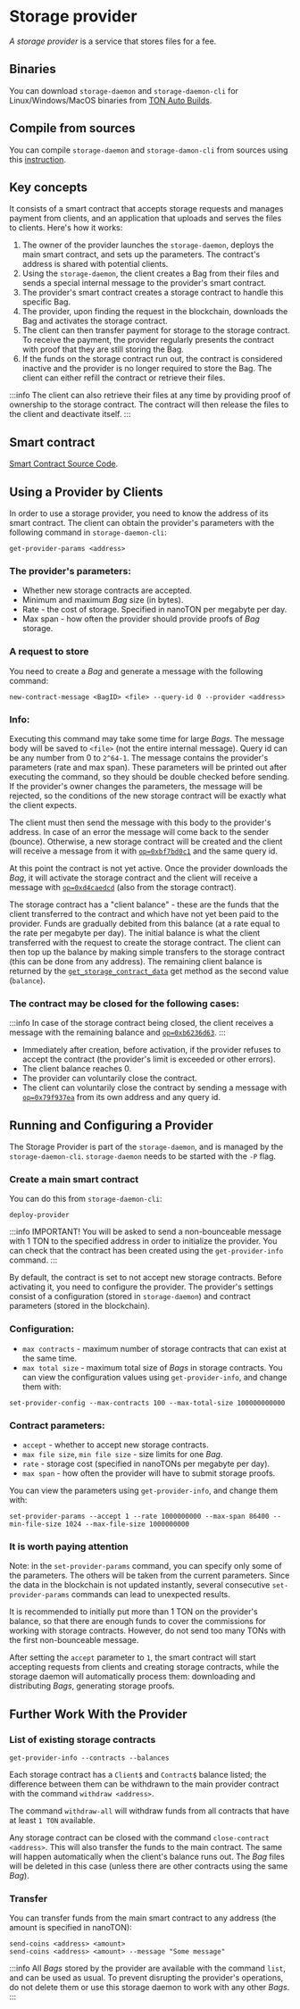 # Storage provider

*A storage provider* is a service that stores files for a fee.

## Binaries

You can download `storage-daemon` and `storage-daemon-cli` for Linux/Windows/MacOS binaries from [TON Auto Builds](https://github.com/ton-blockchain/ton/releases/latest).

## Compile from sources

You can compile `storage-daemon` and `storage-damon-cli` from sources using this [instruction](/develop/howto/compile#storage-daemon).

## Key concepts

It consists of a smart contract that accepts storage requests and manages payment from clients, and an application that uploads and serves the files to clients. Here's how it works:

1. The owner of the provider launches the `storage-daemon`, deploys the main smart contract, and sets up the parameters. The contract's address is shared with potential clients.
2. Using the `storage-daemon`, the client creates a Bag from their files and sends a special internal message to the provider's smart contract.
3. The provider's smart contract creates a storage contract to handle this specific Bag.
4. The provider, upon finding the request in the blockchain, downloads the Bag and activates the storage contract.
5. The client can then transfer payment for storage to the storage contract. To receive the payment, the provider regularly presents the contract with proof that they are still storing the Bag.
6. If the funds on the storage contract run out, the contract is considered inactive and the provider is no longer required to store the Bag. The client can either refill the contract or retrieve their files.

:::info
The client can also retrieve their files at any time by providing proof of ownership to the storage contract. The contract will then release the files to the client and deactivate itself.
:::

## Smart contract

[Smart Contract Source Code](https://github.com/ton-blockchain/ton/tree/master/storage/storage-daemon/smartcont).

## Using a Provider by Clients

In order to use a storage provider, you need to know the address of its smart contract. The client can obtain the provider's parameters with the following command in `storage-daemon-cli`:

```
get-provider-params <address>
```

### The provider's parameters:

* Whether new storage contracts are accepted.
* Minimum and maximum *Bag* size (in bytes).
* Rate - the cost of storage. Specified in nanoTON per megabyte per day.
* Max span - how often the provider should provide proofs of *Bag* storage.

### A request to store

You need to create a *Bag* and generate a message with the following command:

```
new-contract-message <BagID> <file> --query-id 0 --provider <address>
```

### Info:

Executing this command may take some time for large *Bags*. The message body will be saved to `<file>` (not the entire internal message). Query id can be any number from 0 to `2^64-1`. The message contains the provider's parameters (rate and max span). These parameters will be printed out after executing the command, so they should be double checked before sending. If the provider's owner changes the parameters, the message will be rejected, so the conditions of the new storage contract will be exactly what the client expects.

The client must then send the message with this body to the provider's address. In case of an error the message will come back to the sender (bounce). Otherwise, a new storage contract will be created and the client will receive a message from it with [`op=0xbf7bd0c1`](https://github.com/ton-blockchain/ton/tree/testnet/storage/storage-daemon/smartcont/constants.fc#L3) and the same query id.

At this point the contract is not yet active. Once the provider downloads the *Bag*, it will activate the storage contract and the client will receive a message with [`op=0xd4caedcd`](https://github.com/SpyCheese/ton/blob/tonstorage/storage/storage-daemon/smartcont/constants.fc#L4) (also from the storage contract).

The storage contract has a "client balance" - these are the funds that the client transferred to the contract and which have not yet been paid to the provider. Funds are gradually debited from this balance (at a rate equal to the rate per megabyte per day). The initial balance is what the client transferred with the request to create the storage contract. The client can then top up the balance by making simple transfers to the storage contract (this can be done from any address). The remaining client balance is returned by the [`get_storage_contract_data`](https://github.com/ton-blockchain/ton/tree/testnet/storage/storage-daemon/smartcont/storage-contract.fc#L222) get method as the second value (`balance`).

### The contract may be closed for the following cases:

:::info
In case of the storage contract being closed, the client receives a message with the remaining balance and [`op=0xb6236d63`](https://github.com/ton-blockchain/ton/tree/testnet/storage/storage-daemon/smartcont/constants.fc#L6).
:::

* Immediately after creation, before activation, if the provider refuses to accept the contract (the provider's limit is exceeded or other errors).
* The client balance reaches 0.
* The provider can voluntarily close the contract.
* The client can voluntarily close the contract by sending a message with [`op=0x79f937ea`](https://github.com/ton-blockchain/ton/tree/testnet/storage/storage-daemon/smartcont/constants.fc#L2) from its own address and any query id.

## Running and Configuring a Provider

The Storage Provider is part of the `storage-daemon`, and is managed by the `storage-daemon-cli`. `storage-daemon` needs to be started with the `-P` flag.

### Create a main smart contract

You can do this from `storage-daemon-cli`:

```
deploy-provider
```

:::info IMPORTANT!
You will be asked to send a non-bounceable message with 1 TON to the specified address in order to initialize the provider. You can check that the contract has been created using the `get-provider-info` command.
:::

By default, the contract is set to not accept new storage contracts. Before activating it, you need to configure the provider. The provider's settings consist of a configuration (stored in `storage-daemon`) and contract parameters (stored in the blockchain).

### Configuration:

* `max contracts` - maximum number of storage contracts that can exist at the same time.
* `max total size` - maximum total size of *Bags* in storage contracts.
  You can view the configuration values using `get-provider-info`, and change them with:

```
set-provider-config --max-contracts 100 --max-total-size 100000000000
```

### Contract parameters:

* `accept` - whether to accept new storage contracts.
* `max file size`, `min file size` - size limits for one *Bag*.
* `rate` - storage cost (specified in nanoTONs per megabyte per day).
* `max span` - how often the provider will have to submit storage proofs.

You can view the parameters using `get-provider-info`, and change them with:

```
set-provider-params --accept 1 --rate 1000000000 --max-span 86400 --min-file-size 1024 --max-file-size 1000000000
```

### It is worth paying attention

Note: in the `set-provider-params` command, you can specify only some of the parameters. The others will be taken from the current parameters. Since the data in the blockchain is not updated instantly, several consecutive `set-provider-params` commands can lead to unexpected results.

It is recommended to initially put more than 1 TON on the provider's balance, so that there are enough funds to cover the commissions for working with storage contracts. However, do not send too many TONs with the first non-bounceable message.

After setting the `accept` parameter to `1`, the smart contract will start accepting requests from clients and creating storage contracts, while the storage daemon will automatically process them: downloading and distributing *Bags*, generating storage proofs.

## Further Work With the Provider

### List of existing storage contracts

```
get-provider-info --contracts --balances
```

Each storage contract has a `Client$` and `Contract$` balance listed; the difference between them can be withdrawn to the main provider contract with the command `withdraw <address>`.

The command `withdraw-all` will withdraw funds from all contracts that have at least `1 TON` available.

Any storage contract can be closed with the command `close-contract <address>`. This will also transfer the funds to the main contract. The same will happen automatically when the client's balance runs out. The *Bag* files will be deleted in this case (unless there are other contracts using the same *Bag*).

### Transfer

You can transfer funds from the main smart contract to any address (the amount is specified in nanoTON):

```
send-coins <address> <amount>
send-coins <address> <amount> --message "Some message"
```

:::info
All *Bags* stored by the provider are available with the command `list`, and can be used as usual. To prevent disrupting the provider's operations, do not delete them or use this storage daemon to work with any other *Bags*.
:::

